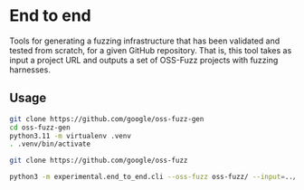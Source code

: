 # End to end

Tools for generating a fuzzing infrastructure that has been validated and
tested from scratch, for a given GitHub repository. That is, this tool
takes as input a project URL and outputs a set of OSS-Fuzz projects
with fuzzing harnesses.

## Usage

```sh
git clone https://github.com/google/oss-fuzz-gen
cd oss-fuzz-gen
python3.11 -m virtualenv .venv
. .venv/bin/activate

git clone https://github.com/google/oss-fuzz

python3 -m experimental.end_to_end.cli --oss-fuzz oss-fuzz/ --input=../inp.txt --model=${MODEL} -o gen5
```